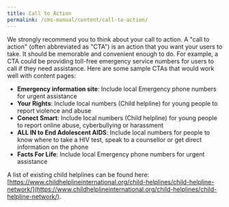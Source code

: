 ```yaml
---
title: Call to Action
permalink: /cms-manual/content/call-to-action/
---
```


We strongly recommend you to think about your call to action. A "call to action" (often abbreviated as "CTA") is an action that you want your users to take. It should be memorable and convenient enough to do. For example, a CTA could be providing toll-free emergency service numbers for users to call if they need assistance. Here are some sample CTAs that would work well with content pages:

- **Emergency information site**: Include local Emergency phone numbers for urgent assistance
- **Your Rights**: Include local numbers (Child helpline) for young people to report violence and abuse 
- **Conect Smart**: Include local numbers (Child helpline) for young people to report online abuse, cyberbullying or harassment
- **ALL IN to End Adolescent AIDS**:  Include local numbers for people to know where to take a HIV test, speak to a counsellor or get direct information on the phone
- **Facts For Life**: Include local Emergency phone numbers for urgent assistance

A list of existing child helplines can be found here: [https://www.childhelplineinternational.org/child-helplines/child-helpline-network/](https://www.childhelplineinternational.org/child-helplines/child-helpline-network/).